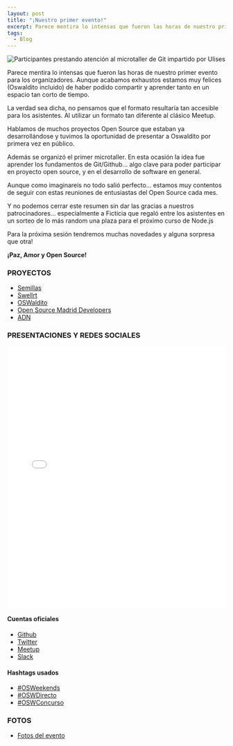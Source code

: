```yaml
---
layout: post
title: "¡Nuestro primer evento!"
excerpt: Parece mentira lo intensas que fueron las horas de nuestro primer evento para los organizadores. Aunque acabamos exhaustos estamos muy felices (Oswaldito incluido) de haber podido compartir y aprender tanto en un espacio tan corto de tiempo...
tags: 
  - Blog
---
```


<img class="post--masthead" src="https://a248.e.akamai.net/secure.meetupstatic.com/photos/event/b/8/1/c/highres_455807132.jpeg" alt="Participantes prestando atención al microtaller de Git impartido por Ulises">

Parece mentira lo intensas que fueron las horas de nuestro primer evento para los organizadores. Aunque acabamos exhaustos estamos muy felices (Oswaldito incluido) de haber podido compartir y aprender tanto en un espacio tan corto de tiempo.

La verdad sea dicha, no pensamos que el formato resultaría tan accesible para los asistentes. Al utilizar un formato tan diferente al clásico Meetup. 

Hablamos de muchos proyectos Open Source que estaban ya desarrollándose y tuvimos la oportunidad de presentar a Oswaldito por primera vez en público.

Además se organizó el primer microtaller. En esta ocasión la idea fue aprender los fundamentos de Git/Github… algo clave para poder participar en proyecto open source, y en el desarrollo de software en general.

Aunque como imaginareis no todo salió perfecto… estamos muy contentos de seguir con estas reuniones de entusiastas del Open Source cada mes. 

Y no podemos cerrar este resumen sin dar las gracias a nuestros patrocinadores… especialmente a Ficticia que regaló entre los asistentes en un sorteo de lo más random una plaza para el próximo curso de Node.js

Para la próxima sesión tendremos muchas novedades y alguna sorpresa que otra!

<!-- <video class="post--masthead" controls>
	<source src="/video/OSW_01.mp4" type="video/mp4">
	<img src="/img/OSW_01.jpg" title="Your browser does not support the <video> tag">
	Tu navegador no implementa el elemento <code>video</code>.
</video>
<p>
	<strong>Download Video: </strong>
	<a href="/video/OSW_01.mp4">"MP4"</a>
</p> -->

**¡Paz, Amor y Open Source!**

### PROYECTOS

+ <a class="link" href="https://github.com/Semillas" target="_blank">Semillas</a>
+ <a class="link" href="https://github.com/P2Pvalue/swellrt" target="_blank">Swellrt</a>
+ <a class="link" href="https://twitter.com/OSWalditoBot" target="_blank">OSWaldito</a>
+ <a class="link" href="https://github.com/OSWeekends/Open-Source-Madrid-Developers" target="_blank">Open Source Madrid Developers</a>
+ <a class="link" href="https://github.com/OSWeekends/know-your-SNPs" target="_blank">ADN</a>

### PRESENTACIONES Y REDES SOCIALES

<iframe src="//slides.com/ulisesgascon/deck/embed" width="100%" height="600" scrolling="no" frameborder="0" webkitallowfullscreen mozallowfullscreen allowfullscreen></iframe>

#### Cuentas oficiales

+ <a class="link" href="https://github.com/OSWeekends" target="_blank">Github</a>
+ <a class="link" href="https://twitter.com/os_weekends" target="_blank">Twitter</a>
+ <a class="link" href="https://www.meetup.com/Open-Source-Weekends/" target="_blank">Meetup</a>
+ <a class="link" href="https://invitations-osweekends.herokuapp.com/" target="_blank">Slack</a>


#### Hashtags usados

+ <a href="https://twitter.com/search?f=tweets&vertical=default&q=%23OSWeekends&src=typd" class="link" target="_blank">#OSWeekends</a>
+ <a href="https://twitter.com/search?q=%23OSWDirecto&src=typd" class="link" target="_blank">#OSWDirecto</a>
+ <a href="https://twitter.com/search?q=%23OSWConcurso&src=typd" class="link" target="_blank">#OSWConcurso</a>

### FOTOS

+ <a class="link" href="https://www.meetup.com/Open-Source-Weekends/photos/all_photos/?photoAlbumId=27403958" target="_blank">Fotos del evento</a>
